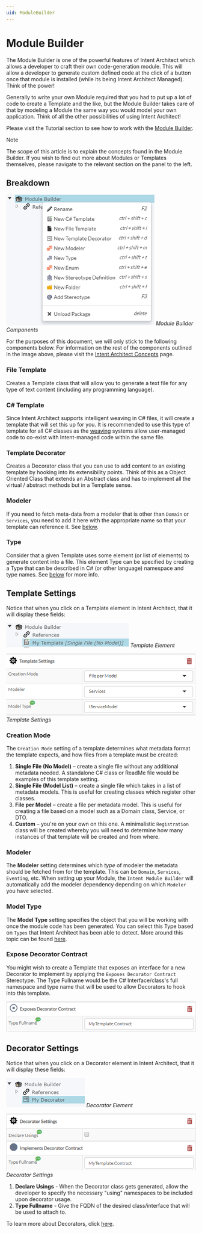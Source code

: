 ```yaml
---
uid: ModuleBuilder
---
```

# Module Builder

The Module Builder is one of the powerful features of Intent Architect which allows a developer to craft their own code-generation module. This will allow a developer to generate custom defined code at the click of a button once that module is installed (while its being Intent Architect Managed). Think of the power!

Generally to write your own Module required that you had to put up a lot of code to create a Template and the like, but the Module Builder takes care of that by modeling a Module the same way you would model your own application. Think of all the other possibilities of using Intent Architect!

Please visit the Tutorial section to see how to work with the [Module Builder](xref:TutorialCreateModule).

>[!NOTE]
>The scope of this article is to explain the concepts found in the Module Builder. If you wish to find out more about Modules or Templates themselves, please navigate to the relevant section on the panel to the left.

## Breakdown

![Module Builder Components](images/ModuleBuilderComponentBreakdown.png)
_Module Builder Components_

For the purposes of this document, we will only stick to the following components below. For information on the rest of the components outlined in the image above, please visit the [Intent Architect Concepts](intent_architect_concepts.md) page.

### File Template
Creates a Template class that will allow you to generate a text file for any type of text content (including any programming language).

### C# Template
Since Intent Architect supports intelligent weaving in C# files, it will create a template that will set this up for you. It is recommended to use this type of template for all C# classes as the [weaving](xref:RoslynWeaver) systems allow user-managed code to co-exist with Intent-managed code within the same file.

### Template Decorator
Creates a Decorator class that you can use to add content to an existing template by hooking into its extensibility points. Think of this as a Object Oriented Class that extends an Abstract class and has to implement all the virtual / abstract methods but in a Template sense.

### Modeler
If you need to fetch meta-data from a modeler that is other than `Domain` or `Services`, you need to add it here with the appropriate name so that your template can reference it. See [below](#modeler).

### Type
Consider that a given Template uses some element (or list of elements) to generate content into a file. This element Type can be specified by creating a Type that can be described in C# (or other language) namespace and type names.
See [below](#model-type) for more info.


## Template Settings

Notice that when you click on a Template element in Intent Architect, that it will display these fields:

![Template Element](images/TemplateElement.png)
_Template Element_

![Template Settings](images/TemplateSettings.png)
_Template Settings_

### Creation Mode
The `Creation Mode` setting of a template determines what metadata format the template expects, and how files from a template must be created:
1.	**Single File (No Model)** – create a single file without any additional metadata needed. A standalone C# class or ReadMe file would be examples of this template setting. 
2.	**Single File (Model List)** – create a single file which takes in a list of metadata models. This is useful for creating classes which register other classes.
3.	**File per Model** – create a file per metadata model. This is useful for creating a file based on a model such as a Domain class, Service, or DTO.
4. **Custom** – you're on your own on this one. A minimalistic `Registration` class will be created whereby you will need to determine how many instances of that template will be created and from where.

### Modeler
The **Modeler** setting determines which _type_ of modeler the metadata should be fetched from for the template. This can be `Domain`, `Services`, `Eventing`, etc. When setting up your Module, the `Intent Module Builder` will automatically add the modeler dependency depending on which `Modeler` you have selected.

### Model Type
The **Model Type** setting specifies the object that you will be working with once the module code has been generated. You can select this Type based on `Types` that Intent Architect has been able to detect. More around this topic can be found [here](intent_architect_concepts.md).

### Expose Decorator Contract

You might wish to create a Template that exposes an interface for a new Decorator to implement by applying the `Exposes Decorator Contract` Stereotype. The Type Fullname would be the C# Interface/class's full namespace and type name that will be used to allow Decorators to hook into this template.

![Template Decorator Contract](images/TemplateDecoratorContract.png)

## Decorator Settings

Notice that when you click on a Decorator element in Intent Architect, that it will display these fields:

![Decorator Element](images/DecoratorElement.png)
_Decorator Element_

![Decorator Settings](images/DecoratorSettings.png)
_Decorator Settings_

1. **Declare Usings** - When the Decorator class gets generated, allow the developer to specify the necessary "using" namespaces to be included upon decorator usage.
2. **Type Fullname** - Give the FQDN of the desired class/interface that will be used to attach to.

To learn more about Decorators, click [here](xref:Decorator).
